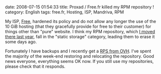 date: 2008-07-15 01:54:33
title: Proxad / Free.fr killed my RPM repository !
category: English
tags: free.fr, Hosting, ISP, Mandriva, RPM

My ISP, [Free](http://free.fr), hardened its policy and do not allow any
longer the use of the 10 GiB hosting (that they gracefully provide for free to
their customer) for things other than "pure" website. I think my RPM repository,
which
[I moved there last year](http://kevin.deldycke.com/2007/02/repository-moved-thanks-to-apache-and-301-redirections/),
fall in the "static storage" category, leading them to erase it some days ago.

Fortunately I have backups and I recently get a
[RPS from OVH](http://www.ovh.co.uk/individual/products/rps1.xml). I've spent
the majority of the week-end restoring and relocating the repository. Good news
everyone, everything seems OK now. If you still use my repositories, please
check that it responds.
